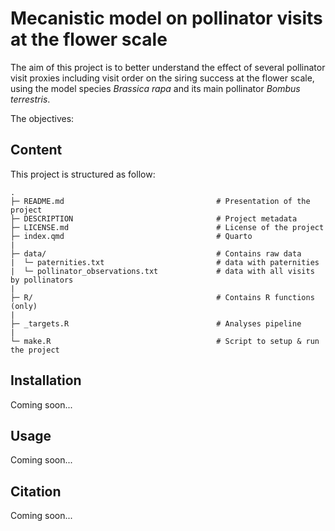 # Mecanistic model on pollinator visits at the flower scale

The aim of this project is to better understand the effect of several 
pollinator visit proxies including visit order on the siring success at the 
flower scale, using the model species *Brassica rapa* and its main 
pollinator *Bombus terrestris*.

The objectives:


## Content

This project is structured as follow:

```         
.
├─ README.md                                  # Presentation of the project
├─ DESCRIPTION                                # Project metadata
├─ LICENSE.md                                 # License of the project
├─ index.qmd                                  # Quarto 
|
├─ data/                                      # Contains raw data
|  └─ paternities.txt                         # data with paternities
|  └─ pollinator_observations.txt             # data with all visits by pollinators
|
├─ R/                                         # Contains R functions (only)
|
├─ _targets.R                                 # Analyses pipeline
|
└─ make.R                                     # Script to setup & run the project
```

## Installation

Coming soon...

## Usage

Coming soon...

## Citation

Coming soon...
